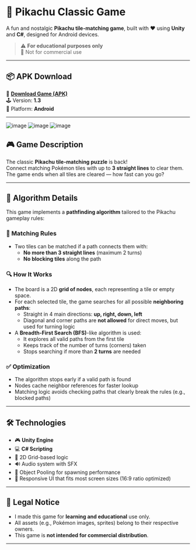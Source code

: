 # 🧩 Pikachu Classic Game

A fun and nostalgic **Pikachu tile-matching game**, built with ❤️ using **Unity** and **C#**, designed for Android devices.

> ⚠️ **For educational purposes only**  
> 🚫 Not for commercial use

---

## 📦 APK Download

📲 [**Download Game (APK)**](https://drive.google.com/file/d/1EwLd4-twvSn1Hx5ay0ZBt1srY4QkzFGX/view?usp=drive_link)  
🕹️ Version: **1.3**  
📱 Platform: **Android**

---
![image](https://drive.google.com/file/d/1rosUPqNtq-vqnBt1keFL4ckSROQQzTBZ/view?usp=drive_link)
![image](https://drive.google.com/file/d/1JKudulz4IKecsZWpnY9Pe4z48WeOelwP/view?usp=drive_link)
![image](https://drive.google.com/file/d/1R7ww3LWkuUfd5qF_mejvWSAivQI4H_Q_/view?usp=drive_link)

## 🎮 Game Description

The classic **Pikachu tile-matching puzzle** is back!  
Connect matching Pokémon tiles with up to **3 straight lines** to clear them.  
The game ends when all tiles are cleared — how fast can you go?

---

## 🧠 Algorithm Details

This game implements a **pathfinding algorithm** tailored to the Pikachu gameplay rules:

### 🧩 Matching Rules

- Two tiles can be matched if a path connects them with:
  - **No more than 3 straight lines** (maximum 2 turns)
  - **No blocking tiles** along the path

### 🔍 How It Works

- The board is a 2D **grid of nodes**, each representing a tile or empty space.
- For each selected tile, the game searches for all possible **neighboring paths**:
  - Straight in 4 main directions: **up, right, down, left**
  - Diagonal and corner paths are **not allowed** for direct moves, but used for turning logic
- A **Breadth-First Search (BFS)**-like algorithm is used:
  - It explores all valid paths from the first tile
  - Keeps track of the number of turns (corners) taken
  - Stops searching if more than **2 turns** are needed

### ✅ Optimization

- The algorithm stops early if a valid path is found
- Nodes cache neighbor references for faster lookup
- Matching logic avoids checking paths that clearly break the rules (e.g., blocked paths)

---

## 🛠️ Technologies

- 🎮 **Unity Engine**
- 💻 **C# Scripting**
- 🧱 2D Grid-based logic
- 🔊 Audio system with SFX
- 🧩 Object Pooling for spawning performance
- 📱 Responsive UI that fits most screen sizes (16:9 ratio optimized)

---

## 📘 Legal Notice

- I made this game for **learning and educational** use only.
- All assets (e.g., Pokémon images, sprites) belong to their respective owners.
- This game is **not intended for commercial distribution**.

---
